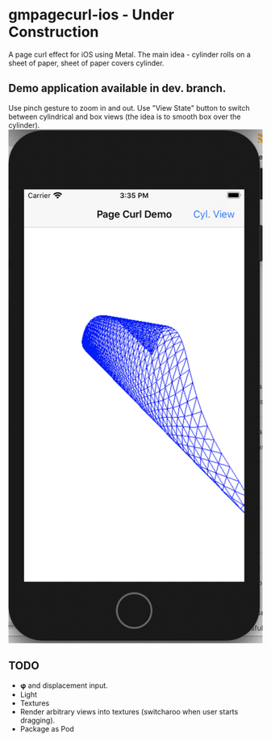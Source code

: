 # gmpagecurl-ios - Under Construction
A page curl effect for iOS using Metal. The main idea - cylinder rolls on a sheet of paper, sheet of paper covers cylinder.

## Demo application available in dev. branch.
Use pinch gesture to zoom in and out. Use "View State" button to switch between cylindrical and box views (the idea is to smooth box over the cylinder).
![Alt text](/demo_app.png?raw=true "Demo App Screenshot")

## TODO
- 𝛗 and displacement input.
- Light
- Textures
- Render arbitrary views into textures (switcharoo when user starts dragging).
- Package as Pod

